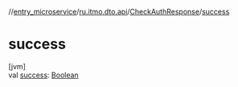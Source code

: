 //[entry_microservice](../../../index.md)/[ru.itmo.dto.api](../index.md)/[CheckAuthResponse](index.md)/[success](success.md)

# success

[jvm]\
val [success](success.md): [Boolean](https://kotlinlang.org/api/core/kotlin-stdlib/kotlin/-boolean/index.html)